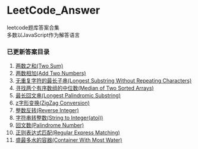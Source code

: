 # LeetCode_Answer
leetcode题库答案合集   
多数以JavaScript作为解答语言

### 已更新答案目录
1. [两数之和(Two Sum)](https://github.com/xiaoshengxianjun/LeetCode_Answer/blob/master/js/TwoSum.js)  
2. [两数相加(Add Two Numbers)](https://github.com/xiaoshengxianjun/LeetCode_Answer/blob/master/js/AddTwoNumbers.js)  
3. [无重复字符的最长子串(Longest Substring Without Repeating Characters)](https://github.com/xiaoshengxianjun/LeetCode_Answer/blob/master/js/LongestSubstringWithoutRepeatingCharacters.js)  
4. [寻找两个有序数组的中位数(Median of Two Sorted Arrays)](https://github.com/xiaoshengxianjun/LeetCode_Answer/blob/master/js/MedianOfTwoSortedArrays.js)  
5. [最长回文串(Longest Palindromic Substring)](https://github.com/xiaoshengxianjun/LeetCode_Answer/blob/master/js/LongestPalindromicSubstring.js)  
6. [z字形变换(ZigZag Conversion)](https://github.com/xiaoshengxianjun/LeetCode_Answer/blob/master/js/ZigZagConversion.js)  
7. [整数反转(Reverse Integer)](https://github.com/xiaoshengxianjun/LeetCode_Answer/blob/master/js/ReverseInteger.js)  
8. [字符串转整数(String to Integer(atoi))](https://github.com/xiaoshengxianjun/LeetCode_Answer/blob/master/js/StringToIntegerAtoi.js)  
9. [回文数(Palindrome Number)](https://github.com/xiaoshengxianjun/LeetCode_Answer/blob/master/js/PalindromeNumber.js)  
10. [正则表达式匹配(Regular Express Matching)](https://github.com/xiaoshengxianjun/LeetCode_Answer/blob/master/js/RegularExpressMatching.js)  
11. [盛最多水的容器(Container With Most Water)](https://github.com/xiaoshengxianjun/LeetCode_Answer/blob/master/js/ContainerWithMostWater.js)  

